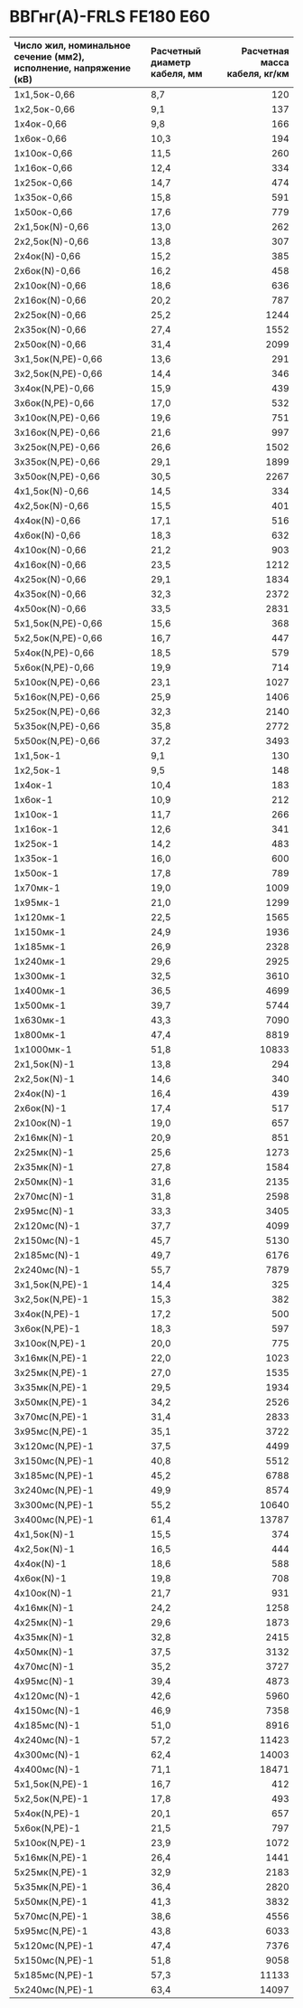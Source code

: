 # ВВГнг(А)-FRLS FE180 E60

| Число жил, номинальное сечение (мм2), исполнение, напряжение (кВ)   | Расчетный диаметр кабеля, мм   |   Расчетная масса кабеля, кг/км |
|:--------------------------------------------------------------------|:-------------------------------|--------------------------------:|
| 1х1,5ок-0,66                                                        | 8,7                            |                             120 |
| 1х2,5ок-0,66                                                        | 9,1                            |                             137 |
| 1х4ок-0,66                                                          | 9,8                            |                             166 |
| 1х6ок-0,66                                                          | 10,3                           |                             194 |
| 1х10ок-0,66                                                         | 11,5                           |                             260 |
| 1х16ок-0,66                                                         | 12,4                           |                             334 |
| 1х25ок-0,66                                                         | 14,7                           |                             474 |
| 1х35ок-0,66                                                         | 15,8                           |                             591 |
| 1х50ок-0,66                                                         | 17,6                           |                             779 |
| 2х1,5ок(N)-0,66                                                     | 13,0                           |                             262 |
| 2х2,5ок(N)-0,66                                                     | 13,8                           |                             307 |
| 2х4ок(N)-0,66                                                       | 15,2                           |                             385 |
| 2х6ок(N)-0,66                                                       | 16,2                           |                             458 |
| 2х10ок(N)-0,66                                                      | 18,6                           |                             636 |
| 2х16ок(N)-0,66                                                      | 20,2                           |                             787 |
| 2х25ок(N)-0,66                                                      | 25,2                           |                            1244 |
| 2х35ок(N)-0,66                                                      | 27,4                           |                            1552 |
| 2х50ок(N)-0,66                                                      | 31,4                           |                            2099 |
| 3х1,5ок(N,PE)-0,66                                                  | 13,6                           |                             291 |
| 3х2,5ок(N,PE)-0,66                                                  | 14,4                           |                             346 |
| 3х4ок(N,PE)-0,66                                                    | 15,9                           |                             439 |
| 3х6ок(N,PE)-0,66                                                    | 17,0                           |                             532 |
| 3х10ок(N,PE)-0,66                                                   | 19,6                           |                             751 |
| 3х16ок(N,PE)-0,66                                                   | 21,6                           |                             997 |
| 3х25ок(N,PE)-0,66                                                   | 26,6                           |                            1502 |
| 3х35ок(N,PE)-0,66                                                   | 29,1                           |                            1899 |
| 3х50ок(N,PE)-0,66                                                   | 30,5                           |                            2267 |
| 4х1,5ок(N)-0,66                                                     | 14,5                           |                             334 |
| 4х2,5ок(N)-0,66                                                     | 15,5                           |                             401 |
| 4х4ок(N)-0,66                                                       | 17,1                           |                             516 |
| 4х6ок(N)-0,66                                                       | 18,3                           |                             632 |
| 4х10ок(N)-0,66                                                      | 21,2                           |                             903 |
| 4х16ок(N)-0,66                                                      | 23,5                           |                            1212 |
| 4х25ок(N)-0,66                                                      | 29,1                           |                            1834 |
| 4х35ок(N)-0,66                                                      | 32,3                           |                            2372 |
| 4х50ок(N)-0,66                                                      | 33,5                           |                            2831 |
| 5х1,5ок(N,PE)-0,66                                                  | 15,6                           |                             368 |
| 5х2,5ок(N,PE)-0,66                                                  | 16,7                           |                             447 |
| 5х4ок(N,PE)-0,66                                                    | 18,5                           |                             579 |
| 5х6ок(N,PE)-0,66                                                    | 19,9                           |                             714 |
| 5х10ок(N,PE)-0,66                                                   | 23,1                           |                            1027 |
| 5х16ок(N,PE)-0,66                                                   | 25,9                           |                            1406 |
| 5х25ок(N,PE)-0,66                                                   | 32,3                           |                            2140 |
| 5х35ок(N,PE)-0,66                                                   | 35,8                           |                            2772 |
| 5х50ок(N,PE)-0,66                                                   | 37,2                           |                            3493 |
| 1х1,5ок-1                                                           | 9,1                            |                             130 |
| 1х2,5ок-1                                                           | 9,5                            |                             148 |
| 1х4ок-1                                                             | 10,4                           |                             183 |
| 1х6ок-1                                                             | 10,9                           |                             212 |
| 1х10ок-1                                                            | 11,7                           |                             266 |
| 1х16ок-1                                                            | 12,6                           |                             341 |
| 1х25ок-1                                                            | 14,2                           |                             483 |
| 1х35ок-1                                                            | 16,0                           |                             600 |
| 1х50ок-1                                                            | 17,8                           |                             789 |
| 1х70мк-1                                                            | 19,0                           |                            1009 |
| 1х95мк-1                                                            | 21,0                           |                            1299 |
| 1х120мк-1                                                           | 22,5                           |                            1565 |
| 1х150мк-1                                                           | 24,9                           |                            1936 |
| 1х185мк-1                                                           | 26,9                           |                            2328 |
| 1х240мк-1                                                           | 29,6                           |                            2925 |
| 1х300мк-1                                                           | 32,5                           |                            3610 |
| 1х400мк-1                                                           | 36,5                           |                            4699 |
| 1х500мк-1                                                           | 39,7                           |                            5744 |
| 1х630мк-1                                                           | 43,3                           |                            7090 |
| 1х800мк-1                                                           | 47,4                           |                            8819 |
| 1х1000мк-1                                                          | 51,8                           |                           10833 |
| 2х1,5ок(N)-1                                                        | 13,8                           |                             294 |
| 2х2,5ок(N)-1                                                        | 14,6                           |                             340 |
| 2х4ок(N)-1                                                          | 16,4                           |                             439 |
| 2х6ок(N)-1                                                          | 17,4                           |                             517 |
| 2х10ок(N)-1                                                         | 19,0                           |                             657 |
| 2х16мк(N)-1                                                         | 20,9                           |                             851 |
| 2х25мк(N)-1                                                         | 25,6                           |                            1273 |
| 2х35мк(N)-1                                                         | 27,8                           |                            1584 |
| 2х50мк(N)-1                                                         | 31,6                           |                            2135 |
| 2х70мс(N)-1                                                         | 31,8                           |                            2598 |
| 2х95мс(N)-1                                                         | 33,3                           |                            3405 |
| 2х120мс(N)-1                                                        | 37,7                           |                            4099 |
| 2х150мс(N)-1                                                        | 45,7                           |                            5130 |
| 2х185мс(N)-1                                                        | 49,7                           |                            6176 |
| 2х240мс(N)-1                                                        | 55,7                           |                            7879 |
| 3х1,5ок(N,PE)-1                                                     | 14,4                           |                             325 |
| 3х2,5ок(N,PE)-1                                                     | 15,3                           |                             382 |
| 3х4ок(N,PE)-1                                                       | 17,2                           |                             500 |
| 3х6ок(N,PE)-1                                                       | 18,3                           |                             597 |
| 3х10ок(N,PE)-1                                                      | 20,0                           |                             775 |
| 3х16мк(N,PE)-1                                                      | 22,0                           |                            1023 |
| 3х25мк(N,PE)-1                                                      | 27,0                           |                            1535 |
| 3х35мк(N,PE)-1                                                      | 29,5                           |                            1934 |
| 3х50мк(N,PE)-1                                                      | 34,2                           |                            2526 |
| 3х70мс(N,PE)-1                                                      | 31,4                           |                            2833 |
| 3х95мс(N,PE)-1                                                      | 35,1                           |                            3722 |
| 3х120мс(N,PE)-1                                                     | 37,5                           |                            4499 |
| 3х150мс(N,PE)-1                                                     | 40,8                           |                            5512 |
| 3х185мс(N,PE)-1                                                     | 45,2                           |                            6788 |
| 3х240мс(N,PE)-1                                                     | 49,9                           |                            8574 |
| 3х300мс(N,PE)-1                                                     | 55,2                           |                           10640 |
| 3х400мс(N,PE)-1                                                     | 61,4                           |                           13787 |
| 4х1,5ок(N)-1                                                        | 15,5                           |                             374 |
| 4х2,5ок(N)-1                                                        | 16,5                           |                             444 |
| 4х4ок(N)-1                                                          | 18,6                           |                             588 |
| 4х6ок(N)-1                                                          | 19,8                           |                             708 |
| 4х10ок(N)-1                                                         | 21,7                           |                             931 |
| 4х16мк(N)-1                                                         | 24,2                           |                            1258 |
| 4х25мк(N)-1                                                         | 29,6                           |                            1873 |
| 4х35мк(N)-1                                                         | 32,8                           |                            2415 |
| 4х50мк(N)-1                                                         | 37,5                           |                            3132 |
| 4х70мс(N)-1                                                         | 35,2                           |                            3727 |
| 4х95мс(N)-1                                                         | 39,4                           |                            4873 |
| 4х120мс(N)-1                                                        | 42,6                           |                            5960 |
| 4х150мс(N)-1                                                        | 46,9                           |                            7358 |
| 4х185мс(N)-1                                                        | 51,0                           |                            8916 |
| 4х240мс(N)-1                                                        | 57,2                           |                           11423 |
| 4х300мс(N)-1                                                        | 62,4                           |                           14003 |
| 4х400мс(N)-1                                                        | 71,1                           |                           18471 |
| 5х1,5ок(N,PE)-1                                                     | 16,7                           |                             412 |
| 5х2,5ок(N,PE)-1                                                     | 17,8                           |                             493 |
| 5х4ок(N,PE)-1                                                       | 20,1                           |                             657 |
| 5х6ок(N,PE)-1                                                       | 21,5                           |                             797 |
| 5х10ок(N,PE)-1                                                      | 23,9                           |                            1072 |
| 5х16мк(N,PE)-1                                                      | 26,4                           |                            1441 |
| 5х25мк(N,PE)-1                                                      | 32,9                           |                            2183 |
| 5х35мк(N,PE)-1                                                      | 36,4                           |                            2820 |
| 5х50мк(N,PE)-1                                                      | 41,3                           |                            3832 |
| 5х70мс(N,PE)-1                                                      | 38,6                           |                            4556 |
| 5х95мс(N,PE)-1                                                      | 43,8                           |                            6033 |
| 5х120мс(N,PE)-1                                                     | 47,4                           |                            7376 |
| 5х150мс(N,PE)-1                                                     | 51,8                           |                            9058 |
| 5х185мс(N,PE)-1                                                     | 57,3                           |                           11133 |
| 5х240мс(N,PE)-1                                                     | 63,4                           |                           14097 |